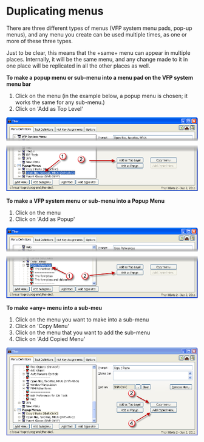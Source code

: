 Duplicating menus
===

There are three different types of menus (VFP system menu pads, pop-up menus), and any menu you create can be used multiple times, as one or more of these three types.

Just to be clear, this means that the +same+ menu can appear in multiple places.  Internally, it will be the same menu, and any change made to it in one place will be replicated in all the other places as well.

**To make a popup menu or sub-menu into a menu pad on the VFP system menu bar**
1. Click on the menu (in the example below, a popup menu is chosen; it works the same for any sub-menu.)
1. Click on 'Add as Top Level'

![](Images/Thor_Duplicating_Menus_SaveAsTopLevel.png)


**To make a VFP system menu or sub-menu into a Popup Menu**
1. Click on the menu
1. Click on 'Add as Popup'

![](Images/Thor_Duplicating_Menus_SaveAsPopUp.png)

**To make +any+ menu into a sub-meu**
1. Click on the menu you want to make into a sub-menu
1. Click on 'Copy Menu'
1. Click on the menu that you want to add the sub-menu
1. Click on 'Add Copied Menu'

![](Images/Thor_Duplicating_Menus_SaveCopiedMenu.png)